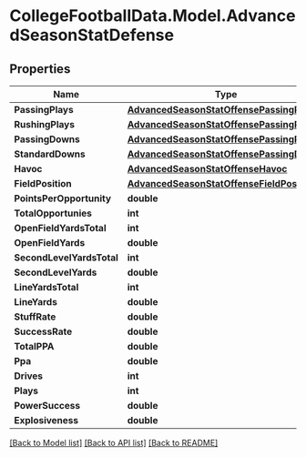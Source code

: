 # CollegeFootballData.Model.AdvancedSeasonStatDefense

## Properties

Name | Type | Description | Notes
------------ | ------------- | ------------- | -------------
**PassingPlays** | [**AdvancedSeasonStatOffensePassingPlays**](AdvancedSeasonStatOffensePassingPlays.md) |  | 
**RushingPlays** | [**AdvancedSeasonStatOffensePassingPlays**](AdvancedSeasonStatOffensePassingPlays.md) |  | 
**PassingDowns** | [**AdvancedSeasonStatOffensePassingPlays**](AdvancedSeasonStatOffensePassingPlays.md) |  | 
**StandardDowns** | [**AdvancedSeasonStatOffensePassingDowns**](AdvancedSeasonStatOffensePassingDowns.md) |  | 
**Havoc** | [**AdvancedSeasonStatOffenseHavoc**](AdvancedSeasonStatOffenseHavoc.md) |  | 
**FieldPosition** | [**AdvancedSeasonStatOffenseFieldPosition**](AdvancedSeasonStatOffenseFieldPosition.md) |  | 
**PointsPerOpportunity** | **double** |  | 
**TotalOpportunies** | **int** |  | 
**OpenFieldYardsTotal** | **int** |  | 
**OpenFieldYards** | **double** |  | 
**SecondLevelYardsTotal** | **int** |  | 
**SecondLevelYards** | **double** |  | 
**LineYardsTotal** | **int** |  | 
**LineYards** | **double** |  | 
**StuffRate** | **double** |  | 
**SuccessRate** | **double** |  | 
**TotalPPA** | **double** |  | 
**Ppa** | **double** |  | 
**Drives** | **int** |  | 
**Plays** | **int** |  | 
**PowerSuccess** | **double** |  | 
**Explosiveness** | **double** |  | 

[[Back to Model list]](../../README.md#documentation-for-models) [[Back to API list]](../../README.md#documentation-for-api-endpoints) [[Back to README]](../../README.md)


